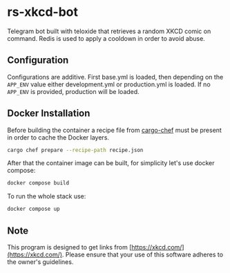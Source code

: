 # rs-xkcd-bot
Telegram bot built with teloxide that retrieves a random XKCD comic on command. Redis is used to apply a cooldown in order to avoid abuse.

## Configuration
Configurations are additive. First base.yml is loaded, then depending on the `APP_ENV` value either development.yml or production.yml is loaded. If no `APP_ENV` is provided, production will be loaded.

## Docker Installation
Before building the container a recipe file from [cargo-chef](https://github.com/LukeMathWalker/cargo-chef) must be present in order to cache the Docker layers.

 ```bash
 cargo chef prepare --recipe-path recipe.json
 ```

After that the container image can be built, for simplicity let's use docker compose:
```bash
docker compose build
```

To run the whole stack use:
```bash
docker compose up
```

## Note
This program is designed to get links from [https://xkcd.com/](https://xkcd.com/). Please ensure that your use of this software adheres to the owner's guidelines.
